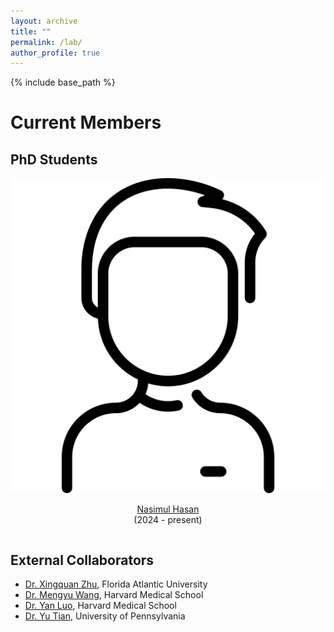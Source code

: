 ```yaml
---
layout: archive
title: ""
permalink: /lab/
author_profile: true
---
```


{% include base_path %}

Current Members
======

## PhD Students

<div class="row">
    <div class="column">
      <center>
      <div class="author__avatar">
            <img src="/images/img/students/man.png" class="author__avatar" alt="Nasimul Hasan">
      </div>
      <div class="author__content">
            <p><a href = "">Nasimul Hasan</a><br/>(2024 - present)</p>
      </div>
      </center>
    </div>
</div>

## External Collaborators
- <a href="https://www.cse.fau.edu/~xqzhu/index.html">Dr. Xingquan Zhu</a>, Florida Atlantic University
- <a href="https://ophai.hms.harvard.edu/team/dr-wang/">Dr. Mengyu Wang</a>, Harvard Medical School
- <a href="https://luoyan407.github.io/">Dr. Yan Luo</a>, Harvard Medical School
- <a href="https://yutianyt.com/">Dr. Yu Tian</a>, University of Pennsylvania
